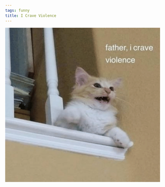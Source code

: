 ```yaml
---
tags: funny
title: I Crave Violence
---
```


![violentcat.png](https://raw.githubusercontent.com/muneer78/muneer78.github.io/master/images/violentcat.png)
